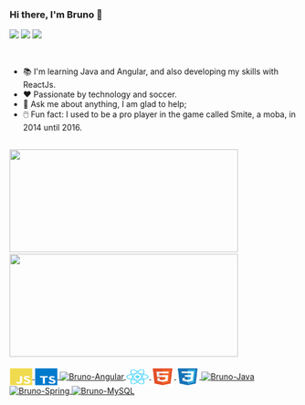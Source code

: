 ### Hi there, I'm Bruno 👋




 <div> 
  <a href="https://www.instagram.com/bruno.araujo23/" target="_blank"><img src="https://img.shields.io/badge/-Instagram-%23E4405F?style=for-the-badge&logo=instagram&logoColor=white" target="_blank" height="25"></a>
  <a href="https://www.linkedin.com/in/brunoaoliveira" target="_blank"><img src="https://img.shields.io/badge/-LinkedIn-%230077B5?style=for-the-badge&logo=linkedin&logoColor=white" target="_blank" height="25"></a> 
    <a href="mailto:brunoaraujo2395@outlook.com" target="_blank"><img src="https://img.shields.io/badge/Microsoft_Outlook-0078D4?style=for-the-badge&logo=microsoft-outlook&logoColor=white" target="_blank" height="25"></a> 
</div>


&nbsp;




- 📚 I'm learning Java and Angular, and also developing my skills with ReactJs.
- ❤️ Passionate by technology and soccer.
- 💬 Ask me about anything, I am glad to help;
- 🖱️ Fun fact: I used to be a pro player in the game called Smite, a moba, in 2014 until 2016.

##


<div>
  <a href="https://github.com/BrunoAraujooDev">
  <img height="180em" width="400rem" src="https://github-readme-stats.vercel.app/api?username=BrunoAraujooDev&show_icons=true&theme=radical&include_all_commits=true&count_private=true"/>
  <img height="180em" width="400rem"   src="https://github-readme-stats.vercel.app/api/top-langs/?username=BrunoAraujooDev&layout=compact&langs_count=7&theme=radical"/>
</div>
  
  
 <div style="display: inline_block"><br>
  <img align="center" alt="Bruno-Js" height="30" width="40" src="https://raw.githubusercontent.com/devicons/devicon/master/icons/javascript/javascript-plain.svg">
  <img align="center" alt="Bruno-Ts" height="30" width="40" src="https://raw.githubusercontent.com/devicons/devicon/master/icons/typescript/typescript-plain.svg">
   <img align="center" alt="Bruno-Angular" height="30" width="40" src="https://cdn.jsdelivr.net/gh/devicons/devicon/icons/angularjs/angularjs-original.svg" />
  <img align="center" alt="Bruno-React" height="30" width="40" src="https://raw.githubusercontent.com/devicons/devicon/master/icons/react/react-original.svg">
  <img align="center" alt="Bruno-HTML" height="30" width="40" src="https://raw.githubusercontent.com/devicons/devicon/master/icons/html5/html5-original.svg">
  <img align="center" alt="Bruno-CSS" height="30" width="40" src="https://raw.githubusercontent.com/devicons/devicon/master/icons/css3/css3-original.svg">
  <img align="center" alt="Bruno-Java" height="30" width="40" src="https://cdn.jsdelivr.net/gh/devicons/devicon/icons/java/java-original-wordmark.svg">
  <img align="center" alt="Bruno-Spring" height="30" width="40" src="https://cdn.jsdelivr.net/gh/devicons/devicon/icons/spring/spring-original.svg">
  <img align="center" alt="Bruno-MySQL" height="30" width="40" src="https://cdn.jsdelivr.net/gh/devicons/devicon/icons/mysql/mysql-original.svg">    
</div>

 
  
 
